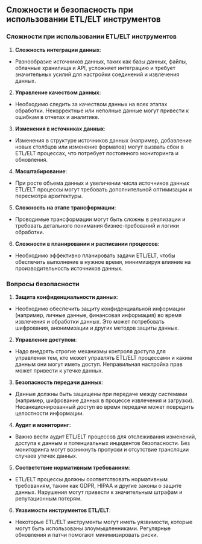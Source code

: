 ## Сложности и безопасность при использовании ETL/ELT инструментов

### Сложности при использовании ETL/ELT инструментов

1. **Сложность интеграции данных**:
- Разнообразие источников данных, таких как базы данных, файлы, облачные хранилища и API, усложняет интеграцию и требует значительных усилий для настройки соединений и извлечения данных.

2. **Управление качеством данных**:
- Необходимо следить за качеством данных на всех этапах обработки. Некорректные или неполные данные могут привести к ошибкам в отчетах и аналитике.

3. **Изменения в источниках данных**:
- Изменения в структуре источников данных (например, добавление новых столбцов или изменение форматов) могут вызвать сбои в ETL/ELT процессах, что потребует постоянного мониторинга и обновления.

4. **Масштабирование**:
- При росте объема данных и увеличении числа источников данных ETL/ELT процессы могут требовать дополнительной оптимизации и пересмотра архитектуры.

5. **Сложность на этапе трансформации**:
- Проводимые трансформации могут быть сложны в реализации и требовать детального понимания бизнес-требований и логики обработки.

6. **Сложности в планировании и расписании процессов**:
- Необходимо эффективно планировать задачи ETL/ELT, чтобы обеспечить выполнение в нужное время, минимизируя влияние на производительность источников данных.

### Вопросы безопасности

1. **Защита конфиденциальности данных**:
- Необходимо обеспечить защиту конфиденциальной информации (например, личные данные, финансовая информация) во время извлечения и обработки данных. Это может потребовать шифрования, анонимизации и других методов защиты данных.

2. **Управление доступом**:
- Надо внедрять строгие механизмы контроля доступа для управления тем, кто может управлять ETL/ELT процессами и каким данным они могут иметь доступ. Неправильная настройка прав может привести к утечке данных.

3. **Безопасность передачи данных**:
- Данные должны быть защищены при передаче между системами (например, шифрование данных в процессе извлечения и загрузки). Несанкционированный доступ во время передачи может повредить целостности информации.

4. **Аудит и мониторинг**:
- Важно вести аудит ETL/ELT процессов для отслеживания изменений, доступа к данным и потенциальных инцидентов безопасности. Без мониторинга могут возникнуть пропуски и отсутствие трансляции случаев утечек данных.

5. **Соответствие нормативным требованиям**:
- ETL/ELT процессы должны соответствовать нормативным требованиям, таким как GDPR, HIPAA и другие законы о защите данных. Нарушения могут привести к значительным штрафам и репутационным потерям.

6. **Уязвимости инструментов ETL/ELT**:
- Некоторые ETL/ELT инструменты могут иметь уязвимости, которые могут быть использованы злоумышленниками. Регулярные обновления и патчи помогают минимизировать риски.